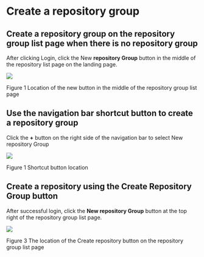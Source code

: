# Create a repository group

## Create a repository group on the repository group list page when there is no repository group

After clicking Login, click the New **repository Group** button in the middle of the repository list page on the landing page.

![](/doc/cn/manual/assets/42187a33182093239b940f4e539146ed.png)

Figure 1 Location of the new button in the middle of the repository group list page

## Use the navigation bar shortcut button to create a repository group

Click the **+** button on the right side of the navigation bar to select New repository Group

![](/doc/cn/manual/assets/b6b2a677e09aa5de0b2c2bae989785f1.png)

Figure 1 Shortcut button location

## Create a repository using the Create Repository Group button

After successful login, click the **New repository Group** button at the top right of the repository group list page.

![](/doc/cn/manual/assets/f6e60a8e330e952e839b6273dc0a3c98.png)

Figure 3 The location of the Create repository button on the repository group list page
